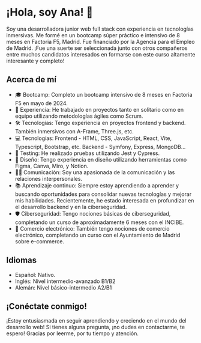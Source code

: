 # ¡Hola, soy Ana! 👋

Soy una desarrolladora junior web full stack con experiencia en tecnologías inmersivas. Me formé en un bootcamp súper práctico e intensivo de 8 meses en Factoria F5, Madrid.
Fue financiado por la Agencia para el Empleo de Madrid. ¡Fue una suerte ser seleccionada junto con otros compañeros entre muchos candidatos interesados en formarse con este curso altamente interesante y completo!

## Acerca de mí

- 🎓 Bootcamp: Completo un bootcamp intensivo de 8 meses en Factoria F5 en mayo de 2024.
- 🚀 Experiencia: He trabajado en proyectos tanto en solitario como en equipo utilizando metodologías ágiles como Scrum.
- 🛠️ Tecnologías: Tengo experiencia en proyectos frontend y backend. También inmersivos con A-Frame, Three.js, etc.
- 💻 Tecnologías: Frontend - HTML, CSS, JavaScript, React, Vite, Typescript, Bootstrap, etc. Backend - Symfony, Express, MongoDB...
- 🧪 Testing: He realizado pruebas utilizando Jest y Cypress.
- 🎨 Diseño: Tengo experiencia en diseño utilizando herramientas como Figma, Canva, Miro, y Notion.
- 👩‍💻 Comunicación: Soy una apasionada de la comunicación y las relaciones interpersonales.
- 📚 Aprendizaje continuo: Siempre estoy aprendiendo a aprender y buscando oportunidades para consolidar nuevas tecnologías y mejorar mis habilidades.
     Recientemente, he estado interesada en profundizar en el desarrollo backend y en la ciberseguridad.
- 🛡️ Ciberseguridad: Tengo nociones básicas de ciberseguridad, completando un curso de aproximadamente 6 meses con el INCIBE.
- 💼 Comercio electrónico: También tengo nociones de comercio electrónico, completando un curso con el Ayuntamiento de Madrid sobre e-commerce.

## Idiomas

- Español: Nativo.
- Inglés: Nivel intermedio-avanzado B1/B2
- Alemán: Nivel básico-intermedio A2/B1

## ¡Conéctate conmigo!

¡Estoy entusiasmada en seguir aprendiendo y creciendo en el mundo del desarrollo web! Si tienes alguna pregunta, ¡no dudes en contactarme, te espero!
Gracias por leerme, por tu tiempo y atención.


